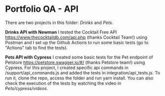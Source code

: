 # Portfolio QA - API

There are two projects in this folder: _Drinks_ and _Pets_.

**Drinks API with Newman**
I tested the Cocktail Free API  https://www.thecocktaildb.com/api.php (thanks Cocktail Team!) using Postman and I set up the Github Actions to run some basic tests (go to "Actions" tab to find the tests).

**Pets API with Cypress**
I created some basic tests for the Pet endpoint of Petstore https://petstore.swagger.io/#/ (thanks Petstore team!) using Cypress. For this project, I created specific api commands in /support/api_commands.js and added the tests in integration/api_tests.js.
To run it, clone the repo, access the folder and run yarn install.
You can also check the execution of the tests by watching the video in _Pets/cypress/videos_.
